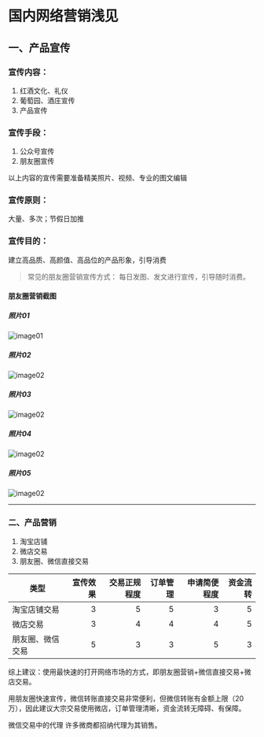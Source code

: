 # 国内网络营销浅见

## 一、产品宣传

### 宣传内容：

1. 红酒文化、礼仪
2. 葡萄园、酒庄宣传
3. 产品宣传

### 宣传手段：

1. 公众号宣传
2. 朋友圈宣传

以上内容的宣传需要准备精美照片、视频、专业的图文编辑

### 宣传原则：

大量、多次；节假日加推

### 宣传目的：

建立高品质、高颜值、高品位的产品形象，引导消费

> 常见的朋友圈营销宣传方式：
> 每日发图、发文进行宣传，引导随时消费。

#### 朋友圈营销截图

##### 照片01

![image01](./wine_imgs/IMG_7417.PNG)

##### 照片02

![image02](./wine_imgs/IMG_7418.PNG)

##### 照片03

![image02](./wine_imgs/IMG_7419.PNG)

##### 照片04

![image02](./wine_imgs/IMG_7420.PNG)

##### 照片05

![image02](./wine_imgs/IMG_7421.PNG)

---

### 二、产品营销

1. 淘宝店铺
2. 微店交易
3. 朋友圈、微信直接交易

|类型|宣传效果|交易正规程度|订单管理|申请简便程度|资金流转|
|---|---:|---:|---:|---:|---:|
|淘宝店铺交易|3|5|5|3|5|
|微店交易|3|4|4|4|5|
|朋友圈、微信交易|5|3|3|5|3|

综上建议：使用最快速的打开网络市场的方式，即朋友圈营销+微信直接交易+微店交易。

用朋友圈快速宣传，微信转账直接交易非常便利，但微信转账有金额上限（20万），因此建议大宗交易使用微店，订单管理清晰，资金流转无障碍、有保障。

微信交易中的代理
许多微商都招纳代理为其销售。